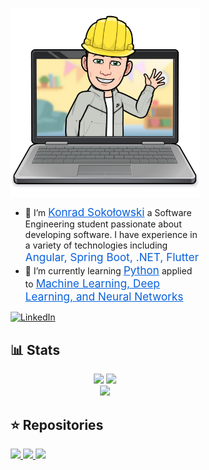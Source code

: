 <div style="margin-left: 20%; margin-right: 20%">
<p align="center"><img align="center" width="350" alt="Konrad Sokołowski" src="assets/bitmoji.png"/></p>

- 👋 I’m <a style="font-size: 1.075rem; color: #0760dd;" href="https://www.linkedin.com/in/konrad-soko%C5%82owski/?locale=en_US" target="_blank">Konrad Sokołowski</a> a Software Engineering student passionate about developing software. I have experience in a variety of technologies including <span style="font-size: 1.075rem;color: #0760dd;">Angular, Spring Boot, .NET, Flutter</span>   
- 📖 I’m currently learning <a style="font-size: 1.075rem; color: #0760dd;" href="" target="_blank">Python</a> applied to <a style="font-size: 1.075rem; color: #0760dd;" href="" target="_blank">Machine Learning, Deep Learning, and Neural Networks</a> 
<a href="https://www.linkedin.com/in/konrad-soko%C5%82owski/?locale=en_US" target="_blank">
    <img src="https://img.shields.io/badge/LinkedIn-%230077B5.svg?&style=flat-square&logo=linkedin&logoColor=white" alt="LinkedIn">
</a>
<!-- <a href="https://smallpdf.com/file#s=86ce4657-1f8d-435f-beec-5e3d1f6c598a" download>
    <img src="https://img.shields.io/badge/Resume-0760dd" alt="Resume">
</a> -->
<br>

## 📊 Stats
<p align="center">
    <img width="auto" src ="https://github-readme-stats.vercel.app/api?username=konrads098&show_icons=true&count_private=true&hide_border=true&hide=issues,contribs&theme=transparent">
    <img width="auto" src ="https://github-readme-stats.vercel.app/api/top-langs/?username=konrads098&layout=compact&hide_border=true&theme=transparent&langs_count=6&hide=Objective-C,html,swift,css,php">
    <br>
    <img src ="https://github-readme-streak-stats.herokuapp.com?user=konrads098&hide_border=true&theme=transparent"
>
</p>

## ⭐ Repositories 
<a href="https://github.com/team-goofy/project-train-game" target="_blank">
    <img src ="https://github-readme-stats.vercel.app/api/pin/?username=team-goofy&repo=project-train-game&hide_border=true&theme=transparent">
</a>
<a href="https://github.com/KONRADS098/nn-from-scratch" target="_blank">
    <img src ="https://github-readme-stats.vercel.app/api/pin/?username=konrads098&repo=nn-from-scratch&hide_border=true&theme=transparent">
</a>
<a href="https://github.com/KONRADS098/chart-app" target="_blank">
    <img src ="https://github-readme-stats.vercel.app/api/pin/?username=konrads098&repo=chart-app&hide_border=true&theme=transparent">
</a>

<!--
**KONRADS098/konrads098** is a ✨ _special_ ✨ repository because its `README.md` (this file) appears on your GitHub profile.

Here are some ideas to get you started:

- 🔭 I’m currently working on ...
- 🌱 I’m currently learning ...
- 👯 I’m looking to collaborate on ...
- 🤔 I’m looking for help with ...
- 💬 Ask me about ...
- 📫 How to reach me: ...
- 😄 Pronouns: ...
- ⚡ Fun fact: ...
-->
